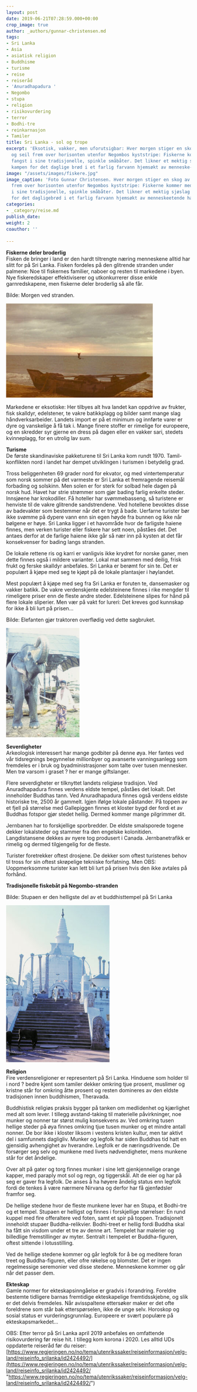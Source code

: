 ```yaml
---
layout: post
date: 2019-06-21T07:28:59.000+00:00
crop_image: true
author: _authors/gunnar-christensen.md
tags:
- Sri Lanka
- Asia
- asiatisk religion
- Buddhisme
- turisme
- reise
- reiseråd
- 'Anuradhapadura '
- Negombo
- stupa
- religion
- risikovurdering
- terror
- Bodhi-tre
- reinkarnasjon
- Tamiler
title: Sri Lanka - sol og trope
excerpt: 'Eksotisk, vakker, men uforutsigbar: Hver morgen stiger en skog av master
  og seil frem over horisonten utenfor Negombos kyststripe: Fiskerne kommer med dagens
  fangst i sine tradisjonelle, spinkle småbåter. Det likner et mektig sjøslag og er
  kampen for det daglige brød i et farlig farvann hjemsøkt av menneske-etende hvithai. '
image: "/assets/images/fiskere.jpg"
image_caption: 'Foto Gunnar Christensen. Hver morgen stiger en skog av master og seil
  frem over horisonten utenfor Negombos kyststripe: Fiskerne kommer med dagens fangst
  i sine tradisjonelle, spinkle småbåter. Det likner et mektig sjøslag og er kampen
  for det dagligebrød i et farlig farvann hjemsøkt av menneskeetende hai. '
categories:
- _category/reise.md
publish_date: 
weight: 2
coauthor: ''

---
```

**Fiskerne deler broderlig**  
Fisken de bringer i land er den hardt tiltrengte næring menneskene alltid har slitt for på Sri Lanka. Fisken fordeles på den glitrende stranden under palmene: Noe til fiskernes familier, naboer og resten til markedene i byen. Nye fiskeredskaper effektiviserer og utkonkurrerer disse enkle garnredskapene, men fiskerne deler broderlig så alle får.

Bilde: Morgen ved stranden.

![](/assets/images/srilankabat.jpg)

Markedene er eksotiske: Her tilbyes alt hva landet kan oppdrive av frukter, fisk skalldyr, edelstener, te vakre batikkplagg og bilder samt mange slag håndverksarbeider. Landets import er på et minimum og innførte varer er dyre og vanskelige å få tak i. Mange finere stoffer er rimelige for europeere, og en skredder syr gjerne en dress på dagen ­eller en vakker sari, stedets kvinneplagg, for en utrolig lav sum.

**Turisme**  
De første skandinaviske pakketurene til Sri Lanka kom rundt 1970. Tamil-konflikten nord i landet har dempet utviklingen i turismen i betydelig grad.

Tross beliggenheten 69 grader nord for ekvator, og med vintertemperatur som norsk sommer på det varmeste er Sri Lanka et fremragende reisemål forbading og solskinn. Men solen er for sterk for solbad hele dagen på norsk hud. Havet har strie strømmer som gjør bading farlig enkelte steder. Innsjøene har krokodiller. Få hoteller har svømmebasseng, så turistene er henviste til de vakre glitrende sandstrendene. Ved hotellene bevoktes disse av badevakter som bestemmer når det er trygt å bade. Uerfarne turister bør ikke svømme på dypere vann enn sin egen høyde fra bunnen og ikke når bølgene er høye. Sri Lanka ligger i et havområde hvor de farligste haiene finnes, men verken turister eller fiskere har sett noen, påståes det. Det antaes derfor at de farlige haiene ikke går så nær inn på kysten at det får konsekvenser for bading langs stranden.

De lokale rettene ris og karri er vanligvis ikke krydret for norske ganer, men dette finnes også i mildere varianter. Lokal mat sammen med deilig, frisk frukt og ferske skalldyr anbefales. Sri Lanka er berømt for sin te. Det er populært å kjøpe med seg te kjøpt på de lokale plantasjer i høylandet.

Mest populært å kjøpe med seg fra Sri Lanka er foruten te, dansemasker og vakker batikk. De vakre verdenskjente edelsteinene finnes i rike mengder til rimeligere priser enn de fleste andre steder. Edelsteinene slipes for hånd på flere lokale sliperier. Men vær på vakt for lureri: Det kreves god kunnskap for ikke å bli lurt på prisen...

Bilde: Elefanten gjør traktoren overflødig ved dette sagbruket.

![](/assets/images/elefant.jpg)

**Severdigheter**  
Arkeologisk interessert har mange godbiter på denne øya. Her fantes ved vår tidsregnings begynnelse millionbyer og avanserte vanningsanlegg som fremdeles er i bruk og byadministrasjoner som talte over tusen mennesker. Men trø varsom i graset ? her er mange giftslanger.

Flere severdigheter er tilknyttet landets religiøse tradisjon. Ved Anuradhapadura finnes verdens eldste tempel, påståes det lokalt. Det inneholder Buddhas tann. Ved Anuradhapadura finnes også verdens eldste historiske tre, 2500 år gammelt. Igjen ifølge lokale påstander. På toppen av et fjell på størrelse med Gallepiggen finnes et kloster bygd der fordi et av Buddhas fotspor gjør stedet hellig. Dermed kommer mange pilgrimmer dit.

Jernbanen har to forskjellige sporbredder. De eldste smalsporede togene dekker lokalsteder og stammer fra den engelske kolonitiden. Langdistansene dekkes av nyere tog produsert i Canada. Jernbanetrafikk er rimelig og dermed tilgjengelig for de fleste.

Turister foretrekker oftest drosjene. De dekker som oftest turistenes behov til tross for sin oftest skrøpelige tekniske forfatning. Men OBS: Uoppmerksomme turister kan lett bli lurt på prisen hvis den ikke avtales på forhånd.

**Tradisjonelle fiskebåt på Negombo-stranden**

Bilde: Stupaen er den helligste del av et buddhisttempel på Sri Lanka

![](/assets/images/stupa.jpg)

**Religion**  
Fire verdensreligioner er representert på Sri Lanka. Hinduene som holder til i nord ? bedre kjent som tamiler dekker omkring tjue prosent, muslimer og kristne står for omkring åtte prosent og resten domineres av den eldste tradisjonen innen buddhismen, Theravada.

Buddhistisk religiøs praksis bygger på tanken om medlidenhet og kjærlighet med alt som lever. I tillegg avstand-taking til materielle påvirkninger, noe munker og nonner tar størst mulig konsekvens av. Ved omkring tusen hellige steder på øya finnes omkring tjue tusen munker og et mindre antall nonner. De bor ikke i kloster liksom i vestens kristen kultur, men tar aktivt del i samfunnets dagligliv. Munker og legfolk har siden Buddhas tid hatt en gjensidig avhengighet av hverandre. Legfolk er de næringsdrivende. De forsørger seg selv og munkene med livets nødvendigheter, mens munkene står for det åndelige.

Over alt på gater og torg finnes munker i sine lett gjenkjennelige orange kapper, med paraply mot sol og regn, og tiggerskål. Alt de eier og har på seg er gaver fra legfolk. De anses å ha høyere åndelig status enn legfolk fordi de tenkes å være nærmere Nirvana og derfor har få gjenfødsler framfor seg.

De hellige stedene hvor de fleste munkene lever har en Stupa, et Bodhi-tre og et tempel. Stupaen er helligst og finnes i forskjellige størrelser: En rund kuppel med fire offeraltere ved foten, samt et spir på toppen. Tradisjonelt inneholdt stupaer Buddha-relikvier. Bodhi-treet er hellig fordi Buddha skal ha fått sin visdom under et tre av denne art. Tempelet har malerier og billedlige fremstillinger av myter. Sentralt i tempelet er Buddha-figuren, oftest sittende i lotusstilling.

Ved de hellige stedene kommer og går legfolk for å be og meditere foran treet og Buddha-figuren, eller ofre røkelse og blomster. Det er ingen regelmessige seremonier ved disse stedene. Menneskene kommer og går når det passer dem.

**Ekteskap**  
Gamle normer for ekteskapsinngåelse er gradvis i forandring. Foreldre bestemte tidligere barnas fremtidige ekteskapelige fremtidsskjebne, og slik er det delvis fremdeles. Når avisspaltene ettersøker maker er det ofte foreldrene som står bak etterspørselen, ikke de unge selv. Horoskop og sosial status er vurderingsgrunnlag. Europeere er svært populære på ekteskapsmarkedet...

OBS: Etter terror på Sri Lanka april 2019 anbefales en omfattende risikovurdering før reise hit. I tillegg kom korona i 2020. Les alltid UDs oppdaterte reiseråd før du reiser: [https://www.regjeringen.no/no/tema/utenrikssaker/reiseinformasjon/velg-land/reiseinfo_srilanka/id2424492/](https://www.regjeringen.no/no/tema/utenrikssaker/reiseinformasjon/velg-land/reiseinfo_srilanka/id2424492/ "https://www.regjeringen.no/no/tema/utenrikssaker/reiseinformasjon/velg-land/reiseinfo_srilanka/id2424492/")